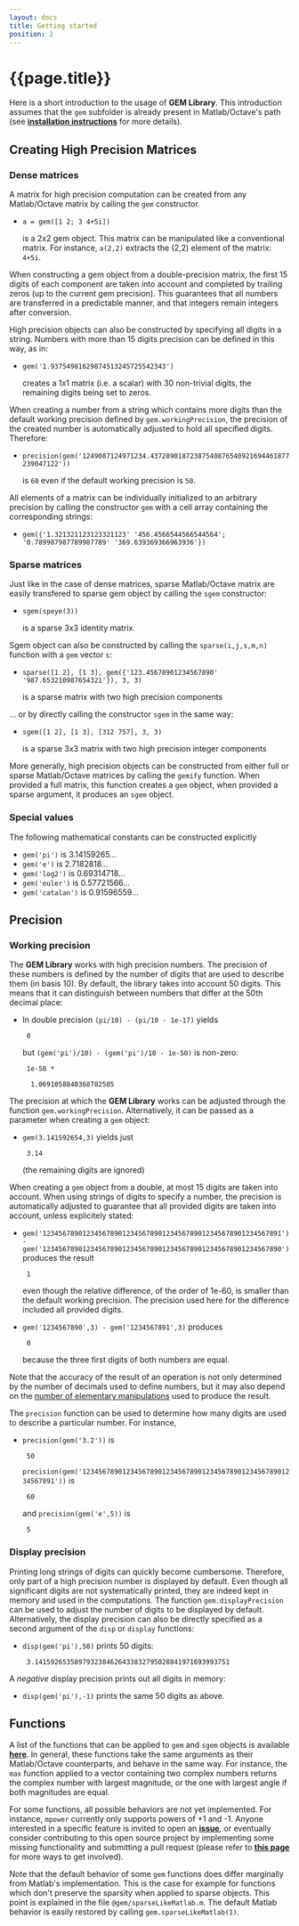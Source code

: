 ```yaml
---
layout: docs
title: Getting started
position: 2
---
```


# {{page.title}}

Here is a short introduction to the usage of **GEM Library**. This introduction assumes that the `gem` subfolder is already present in Matlab/Octave's path (see [**installation instructions**](installation.html) for more details).

## Creating High Precision Matrices

### Dense matrices

A matrix for high precision computation can be created from any Matlab/Octave matrix by calling the `gem` constructor.
 - `a = gem([1 2; 3 4+5i])`
 
     is a 2x2 gem object. This matrix can be manipulated like a conventional matrix. For instance, `a(2,2)` extracts the (2,2) element of the matrix: `4+5i`.

When constructing a gem object from a double-precision matrix, the first 15 digits of each component are taken into account and completed by trailing zeros (up to the current gem precision). This guarantees that all numbers are transferred in a predictable manner, and that integers remain integers after conversion.

High precision objects can also be constructed by specifying all digits in a string. Numbers with more than 15 digits precision can be defined in this way, as in:
 - `gem('1.93754981629874513245725542343')`

    creates a 1x1 matrix (i.e. a scalar) with 30 non-trivial digits, the remaining digits being set to zeros.

When creating a number from a string which contains more digits than the default working precision defined by `gem.workingPrecision`, the precision of the created number is automatically adjusted to hold all specified digits. Therefore:
 - `precision(gem('1249087124971234.43728901872387540876540921694461877239047122'))`
 
     is `60` even if the default working precision is `50`.

All elements of a matrix can be individually initialized to an arbitrary precision by calling the constructor `gem` with a cell array containing the corresponding strings:
 - `gem({'1.321321123123321123' '456.4566544566544564'; '0.789987987789987789' '369.639369366963936'})`


### Sparse matrices

Just like in the case of dense matrices, sparse Matlab/Octave matrix are easily transfered to sparse gem object by calling the `sgem` constructor:
 - `sgem(speye(3))`
 
     is a sparse 3x3 identity matrix.

Sgem object can also be constructed by calling the `sparse(i,j,s,m,n)` function with a `gem` vector `s`:
 - `sparse([1 2], [1 3], gem({'123.45678901234567890' '987.653210987654321'}), 3, 3)`
 
     is a sparse matrix with two high precision components
 
 ... or by directly calling the constructor `sgem` in the same way:
 - `sgem([1 2], [1 3], [312 757], 3, 3)`
 
     is a sparse 3x3 matrix with two high precision integer components
 
More generally, high precision objects can be constructed from either full or sparse Matlab/Octave matrices by calling the `gemify` function. When provided a full matrix, this function creates a `gem` object, when provided a sparse argument, it produces an `sgem` object.


### Special values

The following mathematical constants can be constructed explicitly
 - `gem('pi')` is 3.14159265...
 - `gem('e')` is 2.7182818...
 - `gem('log2')` is 0.69314718...
 - `gem('euler')` is 0.57721566...
 - `gem('catalan')` is 0.91596559...


## Precision

### Working precision

The **GEM Library** works with high precision numbers. The precision of these numbers is defined by the number of digits that are used to describe them (in basis 10). By default, the library takes into account 50 digits. This means that it can distinguish between numbers that differ at the 50th decimal place:
 - In double precision `(pi/10) - (pi/10 - 1e-17)` yields

        0

    but `(gem('pi')/10) - (gem('pi')/10 - 1e-50)` is non-zero:

        1e-50 *

         1.0691058840368782585

The precision at which the **GEM Library** works can be adjusted through the function `gem.workingPrecision`. Alternatively, it can be passed as a parameter when creating a `gem` object:
 - `gem(3.141592654,3)` yields just 

        3.14

    (the remaining digits are ignored)

When creating a `gem` object from a double, at most 15 digits are taken into account. When using strings of digits to specify a number, the precision is automatically adjusted to guarantee that all provided digits are taken into account, unless explicitely stated:
 - `gem('123456789012345678901234567890123456789012345678901234567891') - gem('123456789012345678901234567890123456789012345678901234567890')` produces the result

        1

    even though the relative difference, of the order of 1e-60, is smaller than the default working precision. The precision used here for the difference included all provided digits.

 - `gem('1234567890',3) - gem('1234567891',3)` produces

        0

    because the three first digits of both numbers are equal.

Note that the accuracy of the result of an operation is not only determined by the number of decimals used to define numbers, but it may also depend on the [number of elementary manipulations](https://en.wikipedia.org/wiki/Numerical_error) used to produce the result.

The `precision` function can be used to determine how many digits are used to describe a particular number. For instance,
 - `precision(gem('3.2'))` is

        50

    `precision(gem('123456789012345678901234567890123456789012345678901234567891'))` is

        60

    and `precision(gem('e',5))` is

        5


### Display precision

Printing long strings of digits can quickly become cumbersome. Therefore, only part of a high precision number is displayed by default. Even though all significant digits are not systematically printed, they are indeed kept in memory and used in the computations. The function `gem.displayPrecision` can be used to adjust the number of digits to be displayed by default. Alternatively, the display precision can also be directly specified as a second argument of the `disp` or `display` functions:
 - `disp(gem('pi'),50)` prints 50 digits:

        3.1415926535897932384626433832795028841971693993751

A *negative* display precision prints out all digits in memory:
 - `disp(gem('pi'),-1)` prints the same 50 digits as above.



## Functions

A list of the functions that can be applied to `gem` and `sgem` objects is available [**here**](functions.html). In general, these functions take the same arguments as their Matlab/Octave counterparts, and behave in the same way. For instance, the `max` function applied to a vector containing two complex numbers returns the complex number with largest magnitude, or the one with largest angle if both magnitudes are equal.

For some functions, all possible behaviors are not yet implemented. For instance, `mpower` currently only supports powers of +1 and -1. Anyone interested in a specific feature is invited to open an [**issue**](https://github.com/gem-library/gem/issues), or eventually consider contributing to this open source project by implementing some missing functionality and submitting a pull request (please refer to [**this page**](howToContribute.html) for more ways to get involved).

Note that the default behavior of some `gem` functions does differ marginally from Matlab's implementation. This is the case for example for functions which don't preserve the sparsity when applied to sparse objects. This point is explained in the file `@gem/sparseLikeMatlab.m`. The default Matlab behavior is easily restored by calling `gem.sparseLikeMatlab(1)`.

